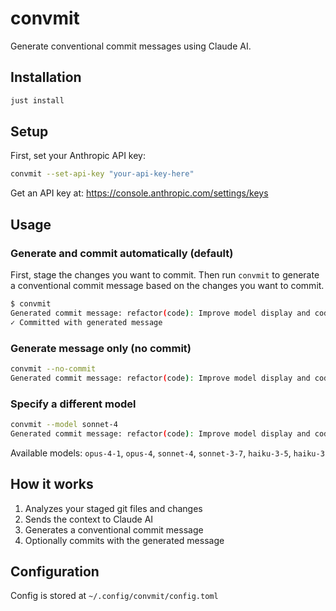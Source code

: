 # convmit

Generate conventional commit messages using Claude AI.

## Installation

```bash
just install
```

## Setup

First, set your Anthropic API key:

```bash
convmit --set-api-key "your-api-key-here"
```

Get an API key at: https://console.anthropic.com/settings/keys

## Usage

### Generate and commit automatically (default)

First, stage the changes you want to commit. Then run `convmit` to generate a conventional commit message based on the changes you want to commit.

```bash
$ convmit
Generated commit message: refactor(code): Improve model display and code formatting
✓ Committed with generated message
```

### Generate message only (no commit)

```bash
convmit --no-commit
Generated commit message: refactor(code): Improve model display and code formatting
```

### Specify a different model

```bash
convmit --model sonnet-4
Generated commit message: refactor(code): Improve model display and code formatting
```

Available models: `opus-4-1`, `opus-4`, `sonnet-4`, `sonnet-3-7`, `haiku-3-5`, `haiku-3`

## How it works

1. Analyzes your staged git files and changes
2. Sends the context to Claude AI
3. Generates a conventional commit message
4. Optionally commits with the generated message

## Configuration

Config is stored at `~/.config/convmit/config.toml`
